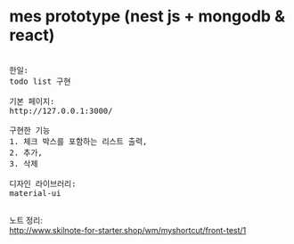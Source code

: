 # mes prototype (nest js + mongodb & react)

<pre>

한일:
todo list 구현 

기본 페이지:
http://127.0.0.1:3000/

구현한 기능
1. 체크 박스를 포함하는 리스트 출력, 
2. 추가, 
3. 삭제 

디자인 라이브러리:
material-ui

</pre>

노트 정리:
<br>
<a>
http://www.skilnote-for-starter.shop/wm/myshortcut/front-test/1
</a>
